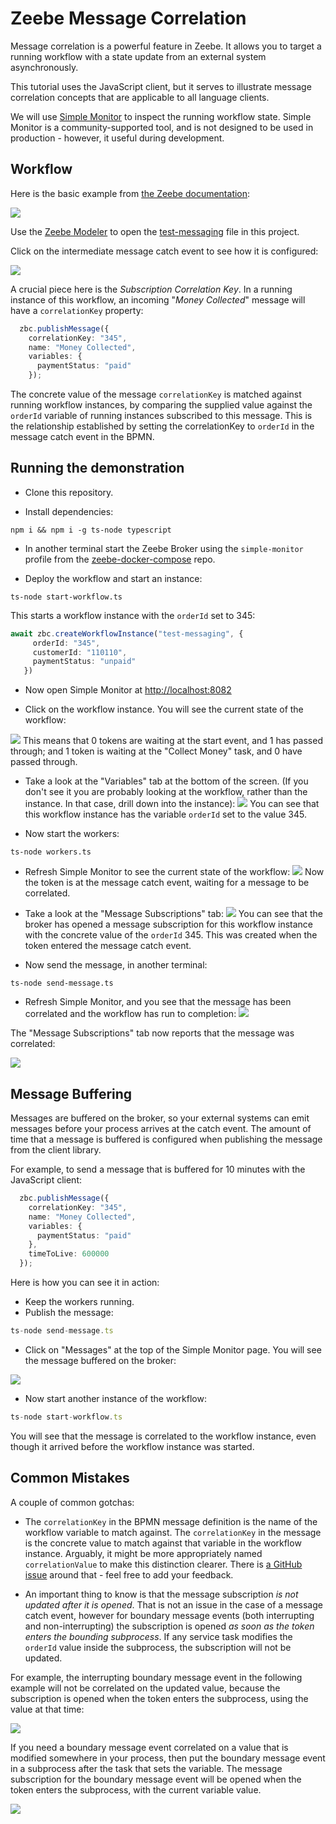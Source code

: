 # Zeebe Message Correlation

Message correlation is a powerful feature in Zeebe. It allows you to target a running workflow with a state update from an external system asynchronously. 

This tutorial uses the JavaScript client, but it serves to illustrate message correlation concepts that are applicable to all language clients.

We will use [Simple Monitor](https://github.com/zeebe-io/zeebe-simple-monitor) to inspect the running workflow state. Simple Monitor is a community-supported tool, and is not designed to be used in production - however, it useful during development.

## Workflow

Here is the basic example from [the Zeebe documentation](https://docs.zeebe.io/reference/message-correlation.html):

![](img/workflow.png)

Use the [Zeebe Modeler](https://github.com/zeebe-io/zeebe-modeler) to open the [test-messaging](bpmn/test-messaging.bpmn) file in this project.

Click on the intermediate message catch event to see how it is configured:

![](img/message-properties.png)

A crucial piece here is the _Subscription Correlation Key_. In a running instance of this workflow, an incoming "_Money Collected_" message will have a `correlationKey` property:

```typescript
  zbc.publishMessage({
    correlationKey: "345",
    name: "Money Collected",
    variables: {
      paymentStatus: "paid"
    });
```

 The concrete value of the message `correlationKey` is matched against running workflow instances, by comparing the supplied value against the `orderId` variable of running instances subscribed to this message. This is the relationship established by setting the correlationKey to `orderId` in the message catch event in the BPMN.

 ## Running the demonstration

 - Clone this repository.

 - Install dependencies:
 ```
 npm i && npm i -g ts-node typescript
 ```

 - In another terminal start the Zeebe Broker using the `simple-monitor` profile from the [zeebe-docker-compose](https://github.com/zeebe-io/zeebe-docker-compose) repo.

 - Deploy the workflow and start an instance:
 ```
 ts-node start-workflow.ts
 ```
This starts a workflow instance with the `orderId` set to 345:
 ```typescript
await zbc.createWorkflowInstance("test-messaging", {
      orderId: "345",
      customerId: "110110",
      paymentStatus: "unpaid"
    })
 ```

 - Now open Simple Monitor at [http://localhost:8082](http://localhost:8082)

 - Click on the workflow instance. You will see the current state of the workflow:

 ![](img/workflow-state.png)
This means that 0 tokens are waiting at the start event, and 1 has passed through; and 1 token is waiting at the "Collect Money" task, and 0 have passed through.

- Take a look at the "Variables" tab at the bottom of the screen. (If you don't see it you are probably looking at the workflow, rather than the instance. In that case, drill down into the instance):
![](img/variables.png)
You can see that this workflow instance has the variable `orderId` set to the value 345.

- Now start the workers:
```
ts-node workers.ts
```
- Refresh Simple Monitor to see the current state of the workflow:
![](img/wait-on-message.png)
Now the token is at the message catch event, waiting for a message to be correlated.

- Take a look at the "Message Subscriptions" tab:
![](img/message-subscriptions.png)
You can see that the broker has opened a message subscription for this workflow instance with the concrete value of the `orderId` 345. This was created when the token entered the message catch event.

- Now send the message, in another terminal:
```
ts-node send-message.ts
```

- Refresh Simple Monitor, and you see that the message has been correlated and the workflow has run to completion:
![](img/completed.png)

The "Message Subscriptions" tab now reports that the message was correlated:

![](img/correlated.png)

## Message Buffering

Messages are buffered on the broker, so your external systems can emit messages before your process arrives at the catch event. The amount of time that a message is buffered is configured when publishing the message from the client library.

For example, to send a message that is buffered for 10 minutes with the JavaScript client:

```typescript
  zbc.publishMessage({
    correlationKey: "345",
    name: "Money Collected",
    variables: {
      paymentStatus: "paid"
    },
    timeToLive: 600000
  });
```

Here is how you can see it in action:

- Keep the workers running.
- Publish the message:
```typescript
ts-node send-message.ts
```
- Click on "Messages" at the top of the Simple Monitor page. You will see the message buffered on the broker:

![](img/buffered.png)

- Now start another instance of the workflow:
```typescript
ts-node start-workflow.ts
```

You will see that the message is correlated to the workflow instance, even though it arrived before the workflow instance was started.

## Common Mistakes

A couple of common gotchas:

- The `correlationKey` in the BPMN message definition is the name of the workflow variable to match against. The `correlationKey` in the message is the concrete value to match against that variable in the workflow instance. Arguably, it might be more appropriately named `correlationValue` to make this distinction clearer. There is [a GitHub issue](https://github.com/zeebe-io/zeebe/issues/2718) around that - feel free to add your feedback.

 - An important thing to know is that the message subscription _is not updated after it is opened_. That is not an issue in the case of a message catch event, however for boundary message events (both interrupting and non-interrupting) the subscription is opened _as soon as the token enters the bounding subprocess_. If any service task modifies the `orderId` value inside the subprocess, the subscription will not be updated.  
 
 For example, the interrupting boundary message event in the following example will not be correlated on the updated value, because the subscription is opened when the token enters the subprocess, using the value at that time:
 
 ![](img/not-like-this.png)
 
 
 If you need a boundary message event correlated on a value that is modified somewhere in your process, then put the boundary message event in a subprocess after the task that sets the variable. The message subscription for the boundary message event will be opened when the token enters the subprocess, with the current variable value.

 ![](img/like-this.png)
